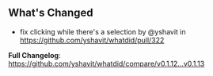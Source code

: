 ## What's Changed
* fix clicking while there's a selection by @yshavit in https://github.com/yshavit/whatdid/pull/322

**Full Changelog**: https://github.com/yshavit/whatdid/compare/v0.1.12...v0.1.13

